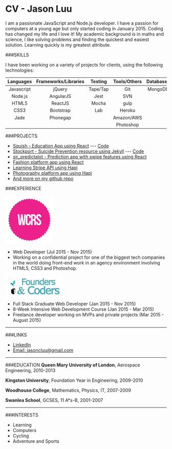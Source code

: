 # CV - Jason Luu

I am a passionate JavaScript and Node.js developer. I have a passion for computers at a young age but only started coding in January 2015. Coding has changed my life and I love it! My academic background is in maths and science, I like solving problems and finding the quickest and easiest solution. Learning quickly is my greatest attribute.

###SKILLS

I have been working on a variety of projects for clients, using the following technologies:

| Languages | Frameworks/Libraries | Testing   | Tools/Others | Databases |
|:---------:|:--------------------:|:---------:|:------------:|:---------:|
| Javascript| jQuery               | Tape/Tap  | Git          | MongoDB   |
| Node.js   | AngularJS            | Jest      | SVN          |           |
| HTML5     | ReactJS              | Mocha     | gulp         |           |
| CSS3      | Bootstrap            | Lab       | Heroku       |           |
| Jade      | Phonegap             |           | Amazon/AWS   |           |
|           |                      |           | Photoshop    |           |

###PROJECTS

- [Squish - Education App using React](http://pajoa.herokuapp.com/) --- [Code](https://github.com/pajoa/pajoa-the-chimp)
- [Stockport - Suicide Prevention resource using Jekyll](http://www.stockportsuicideprevention.org.uk/) --- [Code ](https://github.com/stockport/stockport.github.io)
- [sir_predictalot - Prediction app with swipe features using React](https://github.com/the-knights-of-the-reactangular-table/sir_predictalot/tree/development)
- [Fashion platform app using React](https://github.com/TRENDiPEOPLE/trendipeople)
- [Learning Stripe API using Hapi](https://github.com/Jasonspd/CaMunity-MVPweek0)
- [Photography platform app using Hapi](https://github.com/hire-me-im-a-photographer/CaMunity)
- [And more on my github repo](https://github.com/Jasonspd)

###EXPERIENCE

<a href="http://www.wcrs.com/"><img src="https://github.com/Neats29/CV/blob/master/experience/wcrs.png" width="150"></a>

- Web Developer (Jul 2015 - Nov 2015)
- Working on a confidential project for one of the biggest tech companies in the world doing front-end work in an agency environment involving HTML5, CSS3 and Photoshop.

<img src="https://github.com/Neats29/CV/blob/master/experience/fac.png" width="180">

- Full Stack Graduate Web Developer (Jan 2015 - Nov 2015)
- 8-Week Intensive Web Development Course (Jan 2015 - Mar 2015)
- Freelance developer working on MVPs and private projects (Mar 2015 - August 2015)

--- 

###LINKS

- [LinkedIn](https://uk.linkedin.com/in/jasoncluu)
- [Email: jasoncluu@gmail.com](mailto:jasoncluu@gmail.com)

---

###EDUCATION
**Queen Mary University of London**, Aerospace Engineering, 2010-2013

**Kingston University**, Foundation Year in Engineering, 2009-2010

**Woodhouse College**, Mathematics, Physics, IT, 2007-2009

**Swanlea School**, GCSES, 11 A*s-B, 2001-2007

---
###INTERESTS
* Learning
* Computers
* Cycling
* Adventure and Sports
